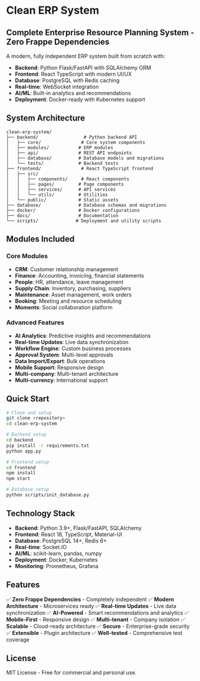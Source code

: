 # Clean ERP System
## Complete Enterprise Resource Planning System - Zero Frappe Dependencies

A modern, fully independent ERP system built from scratch with:
- **Backend**: Python Flask/FastAPI with SQLAlchemy ORM
- **Frontend**: React TypeScript with modern UI/UX
- **Database**: PostgreSQL with Redis caching
- **Real-time**: WebSocket integration
- **AI/ML**: Built-in analytics and recommendations
- **Deployment**: Docker-ready with Kubernetes support

## System Architecture

```
clean-erp-system/
├── backend/                 # Python backend API
│   ├── core/               # Core system components
│   ├── modules/           # ERP modules
│   ├── api/               # REST API endpoints
│   ├── database/          # Database models and migrations
│   └── tests/             # Backend tests
├── frontend/               # React TypeScript frontend
│   ├── src/
│   │   ├── components/     # React components
│   │   ├── pages/         # Page components
│   │   ├── services/      # API services
│   │   └── utils/         # Utilities
│   └── public/            # Static assets
├── database/              # Database schemas and migrations
├── docker/                # Docker configurations
├── docs/                  # Documentation
└── scripts/              # Deployment and utility scripts
```

## Modules Included

### Core Modules
- **CRM**: Customer relationship management
- **Finance**: Accounting, invoicing, financial statements
- **People**: HR, attendance, leave management
- **Supply Chain**: Inventory, purchasing, suppliers
- **Maintenance**: Asset management, work orders
- **Booking**: Meeting and resource scheduling
- **Moments**: Social collaboration platform

### Advanced Features
- **AI Analytics**: Predictive insights and recommendations
- **Real-time Updates**: Live data synchronization
- **Workflow Engine**: Custom business processes
- **Approval System**: Multi-level approvals
- **Data Import/Export**: Bulk operations
- **Mobile Support**: Responsive design
- **Multi-company**: Multi-tenant architecture
- **Multi-currency**: International support

## Quick Start

```bash
# Clone and setup
git clone <repository>
cd clean-erp-system

# Backend setup
cd backend
pip install -r requirements.txt
python app.py

# Frontend setup
cd frontend
npm install
npm start

# Database setup
python scripts/init_database.py
```

## Technology Stack

- **Backend**: Python 3.9+, Flask/FastAPI, SQLAlchemy
- **Frontend**: React 18, TypeScript, Material-UI
- **Database**: PostgreSQL 14+, Redis 6+
- **Real-time**: Socket.IO
- **AI/ML**: scikit-learn, pandas, numpy
- **Deployment**: Docker, Kubernetes
- **Monitoring**: Prometheus, Grafana

## Features

✅ **Zero Frappe Dependencies** - Completely independent
✅ **Modern Architecture** - Microservices ready
✅ **Real-time Updates** - Live data synchronization
✅ **AI-Powered** - Smart recommendations and analytics
✅ **Mobile-First** - Responsive design
✅ **Multi-tenant** - Company isolation
✅ **Scalable** - Cloud-ready architecture
✅ **Secure** - Enterprise-grade security
✅ **Extensible** - Plugin architecture
✅ **Well-tested** - Comprehensive test coverage

## License

MIT License - Free for commercial and personal use.

